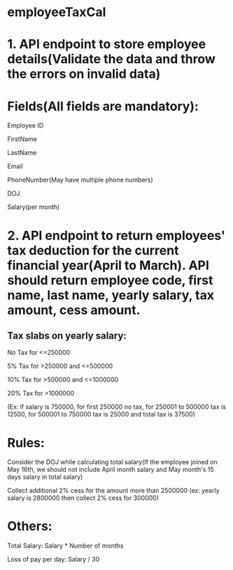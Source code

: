 # employeeTaxCal
# 1. API endpoint to store employee details(Validate the data and throw the errors on invalid data)

 

# Fields(All fields are mandatory):

Employee ID

FirstName

LastName

Email

PhoneNumber(May have multiple phone numbers)

DOJ

Salary(per month)

 

# 2. API endpoint to return employees' tax deduction for the current financial year(April to March). API should return employee code, first name, last name, yearly salary, tax amount, cess amount.

 

## Tax slabs on yearly salary:

No Tax for <=250000

5% Tax for >250000 and <=500000

10% Tax for >500000 and <=1000000

20% Tax for >1000000

  (Ex: if salary is 750000, for first 250000 no tax, for 250001 to 500000 tax is 12500, for 500001 to 750000 tax is 25000 and total tax is 37500)

 

 

# Rules:

Consider the DOJ while calculating total salary(If the employee joined on May 16th, we should not include April month salary and May month's 15 days salary in total salary)

Collect additional 2% cess for the amount more than 2500000 (ex: yearly salary is 2800000 then collect 2% cess for 300000)

  

# Others:

Total Salary: Salary * Number of months

Loss of pay per day: Salary / 30


